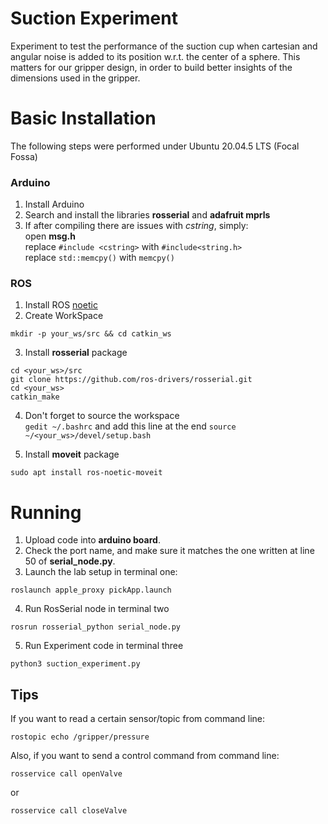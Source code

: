 # Suction Experiment
Experiment to test the performance of the suction cup when cartesian and angular noise is added to its position w.r.t. the center of a sphere. This matters for our gripper design, in order to build better insights of the dimensions used in the gripper.


# Basic Installation

The following steps were performed under Ubuntu 20.04.5 LTS (Focal Fossa)

### Arduino  
1. Install Arduino  
2. Search and install the libraries **rosserial** and **adafruit mprls**  
3. If after compiling there are issues with *cstring*, simply:  
open **msg.h**  
replace `#include <cstring>` with `#include<string.h>`  
replace `std::memcpy()` with `memcpy()` 
     
### ROS
1. Install ROS [noetic](http://wiki.ros.org/noetic/Installation/Ubuntu)
2. Create WorkSpace  
```console
mkdir -p your_ws/src && cd catkin_ws
```

3. Install **rosserial** package  
```console
cd <your_ws>/src  
git clone https://github.com/ros-drivers/rosserial.git  
cd <your_ws>  
catkin_make
```
4. Don't forget to source the workspace   
`gedit ~/.bashrc` and add this line at the end `source ~/<your_ws>/devel/setup.bash` 

5. Install **moveit** package
```console
sudo apt install ros-noetic-moveit
```

# Running
1. Upload code into **arduino board**.
2. Check the port name, and make sure it matches the one written at line 50 of **serial_node.py**.
3. Launch the lab setup in terminal one:
```console
roslaunch apple_proxy pickApp.launch
```
4. Run RosSerial node in terminal two
```console
rosrun rosserial_python serial_node.py
```

5. Run Experiment code in terminal three
```console
python3 suction_experiment.py
 ```

## Tips  
If you want to read a certain sensor/topic from command line:
```console
rostopic echo /gripper/pressure
```
Also, if you want to send a control command from command line:
```console
rosservice call openValve
```
or
```console
rosservice call closeValve
```